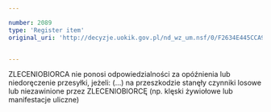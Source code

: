 ```yaml
---

number: 2089
type: 'Register item'
original_uri: 'http://decyzje.uokik.gov.pl/nd_wz_um.nsf/0/F2634E445CCA94E3C12577D5003F5867?OpenDocument'


---
```


ZLECENIOBIORCA nie ponosi odpowiedzialności za opóźnienia lub niedoręczenie przesyłki, jeżeli: (...) na przeszkodzie stanęły czynniki losowe lub niezawinione przez ZLECENIOBIORCĘ (np. klęski żywiołowe lub manifestacje uliczne)
